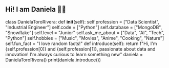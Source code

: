 ## Hi! I am Daniela 👩‍💻

class DanielaToroRivera:
    def __init__(self):
        self.profession = ["Data Scientist", "Industrial Engineer"]
        self.code = ["Python"]
        self.database = ["MongoDB", "Snowflake"]
        self.level = "Junior"
        self.ask_me_about = ["Data", "AI", "Tech", "Python"]
        self.hobbies = ["Music", "Movies", "Anime", "Cooking", "Nature"]
        self.fun_fact = "I love random facts!"
    def introduce(self):
        return f"Hi, I'm {self.profession[0]} and {self.profession[1]}, passionate about data and innovation! I'm always curious to learn something new"
daniela = DanielaToroRivera()
print(daniela.introduce())
